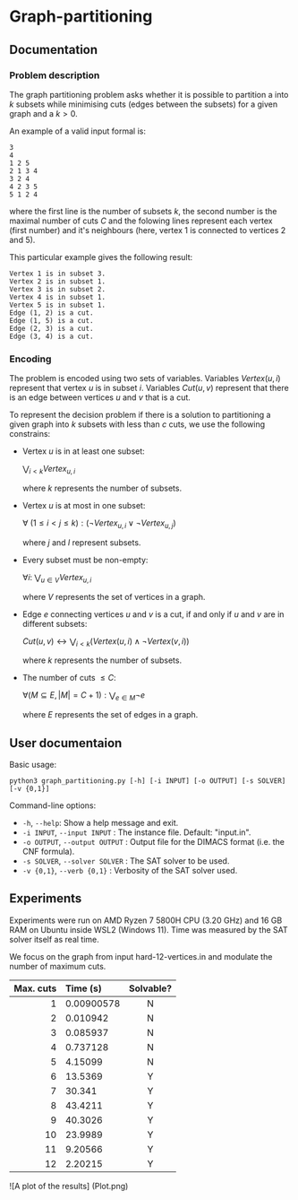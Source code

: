 # Graph-partitioning

## Documentation

### Problem description

The graph partitioning problem asks whether it is possible to partition a into $k$ subsets while minimising cuts (edges between the subsets) for a given graph and a $k > 0$.

An example of a valid input formal is:

```
3
4
1 2 5
2 1 3 4
3 2 4
4 2 3 5
5 1 2 4
```
where the first line is the number of subsets $k$, the second number is the maximal number of cuts $C$ and the folowing lines represent each vertex (first number) and it's neighbours (here, vertex $1$ is connected to vertices $2$ and $5$).

This particular example gives the following result:

```
Vertex 1 is in subset 3.
Vertex 2 is in subset 1.
Vertex 3 is in subset 2.
Vertex 4 is in subset 1.
Vertex 5 is in subset 1.
Edge (1, 2) is a cut.
Edge (1, 5) is a cut.
Edge (2, 3) is a cut.
Edge (3, 4) is a cut.
```

### Encoding

The problem is encoded using two sets of variables. Variables $Vertex(u, i)$ represent that vertex $u$ is in subset $i$. Variables $Cut(u, v)$ represent that there is an edge between vertices $u$ and $v$ that is a cut.

To represent the decision problem if there is a solution to partitioning a given graph into $k$ subsets with less than $c$ cuts, we use the following constrains:

- Vertex $u$ is in at least one subset:

    $\bigvee_{i<k} Vertex_{u,i}$
    
    where $k$ represents the number of subsets.

- Vertex $u$ is at most in one subset:

    $\forall{\ (1\le i< j\le k)}:(\neg Vertex_{u,i} \vee \neg Vertex_{u,j})$

    where $j$ and $l$ represent subsets.

- Every subset must be non-empty:

    $\forall{i}:\ \bigvee_{u\in V} Vertex_{u,i}$

    where $V$ represents the set of vertices in a graph.

- Edge $e$ connecting vertices $u$ and $v$ is a cut, if and only if $u$ and $v$ are in different subsets:

    $Cut(u,v) \leftrightarrow \bigvee_{i < k} (Vertex(u, i) \land \neg Vertex(v, i))$ 
    
    where $k$ represents the number of subsets.

- The number of cuts $\le C$:

    $\forall (M\subseteq E, |M| = C + 1):\bigvee_{e \in M}\neg e$

    where $E$ represents the set of edges in a graph.

## User documentaion
Basic usage:
```
python3 graph_partitioning.py [-h] [-i INPUT] [-o OUTPUT] [-s SOLVER] [-v {0,1}]
```

Command-line options:

* `-h`, `--help`: Show a help message and exit.
* `-i INPUT`, `--input INPUT` : The instance file. Default: "input.in".
* `-o OUTPUT`, `--output OUTPUT` : Output file for the DIMACS format (i.e. the CNF formula).
* `-s SOLVER`, `--solver SOLVER` : The SAT solver to be used.
*  `-v {0,1}`, `--verb {0,1}` :  Verbosity of the SAT solver used.

## Experiments

Experiments were run on AMD Ryzen 7 5800H CPU (3.20 GHz) and 16 GB RAM on Ubuntu inside WSL2 (Windows 11). Time was measured by the SAT solver itself as real time.

We focus on the graph from input hard-12-vertices.in and modulate the number of maximum cuts.

| Max. cuts | Time (s) | Solvable? |
| --------: | :------- | :-------: |
| 1 | 0.00900578 | N |
| 2 | 0.010942 | N |
| 3 | 0.085937 | N |
| 4 | 0.737128 | N |
| 5 | 4.15099 | N |
| 6 | 13.5369 | Y |
| 7 | 30.341 | Y |
| 8 | 43.4211 | Y |
| 9 | 40.3026 | Y |
| 10 |23.9989 | Y |
| 11 | 9.20566 | Y |
| 12 | 2.20215 | Y |

![A plot of the results] (Plot.png)
